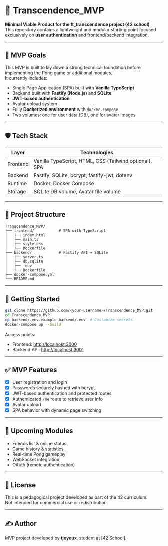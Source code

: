 # 🎩 Transcendence_MVP

**Minimal Viable Product for the ft_transcendence project (42 school)**  
This repository contains a lightweight and modular starting point focused exclusively on **user authentication** and frontend/backend integration.

---

## 🌟 MVP Goals

This MVP is built to lay down a strong technical foundation before implementing the Pong game or additional modules.  
It currently includes:

- Single Page Application (SPA) built with **Vanilla TypeScript**
- Backend built with **Fastify (Node.js)** and **SQLite**
- **JWT-based authentication**
- Avatar upload system
- Fully **Dockerized environment** with `docker-compose`
- Two volumes: one for user data (DB), one for avatar images

---

## 🛡️ Tech Stack

| Layer    | Technologies |
|----------|--------------|
| Frontend | Vanilla TypeScript, HTML, CSS (Tailwind optional), SPA |
| Backend  | Fastify, SQLite, bcrypt, fastify-jwt, dotenv |
| Runtime  | Docker, Docker Compose |
| Storage  | SQLite DB volume, Avatar file volume |

---

## 📁 Project Structure

```
Transcendence_MVP/
├── frontend/           # SPA with TypeScript
│   ├── index.html
│   ├── main.ts
│   ├── style.css
│   └── Dockerfile
├── backend/            # Fastify API + SQLite
│   ├── server.ts
│   ├── db.sqlite
│   ├── .env
│   └── Dockerfile
├── docker-compose.yml
└── README.md
```

---

## 🚀 Getting Started

```bash
git clone https://github.com/<your-username>/Transcendence_MVP.git
cd Transcendence_MVP
cp backend/.env.example backend/.env  # Customize secrets
docker-compose up --build
```

Access points:
- Frontend: [http://localhost:3000](http://localhost:3000)
- Backend API: [http://localhost:3001](http://localhost:3001)

---

## ✅ MVP Features

- [x] User registration and login
- [x] Passwords securely hashed with bcrypt
- [x] JWT-based authentication and protected routes
- [x] Authenticated `/me` route to retrieve user info
- [x] Avatar upload
- [x] SPA behavior with dynamic page switching

---

## 🧹 Upcoming Modules

- Friends list & online status
- Game history & statistics
- Real-time Pong gameplay
- WebSocket integration
- OAuth (remote authentication)

---

## 📜 License

This is a pedagogical project developed as part of the 42 curriculum.  
Not intended for commercial use or redistribution.

---

## ✍️ Author

MVP project developed by **tjoyeux**, student at [42 School].


